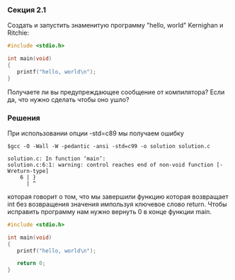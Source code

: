 ### Секция 2.1

Создать и запустить знаменитую программу "hello, world" Kernighan и Ritchie:

```c
#include <stdio.h>

int main(void)
{
   printf("hello, world\n");
}
```

Получаете ли вы предупреждающее сообщение от компилятора? Если да, что нужно сделать чтобы оно ушло?

### Решения

При использовании опции -std=c89 мы получаем ошибку 

```
$gcc -O -Wall -W -pedantic -ansi -std=c99 -o solution solution.c

solution.c: In function ‘main’:
solution.c:6:1: warning: control reaches end of non-void function [-Wreturn-type]
    6 | }
      | ^
```

которая говорит о том, что мы завершили функцию которая возвращает int без возвращения значения импользуя ключевое слово return.
Чтобы исправить программу нам нужно вернуть 0 в конце функции main.

```c
#include <stdio.h>

int main(void)
{
   printf("hello, world\n");

   return 0;
}
```


